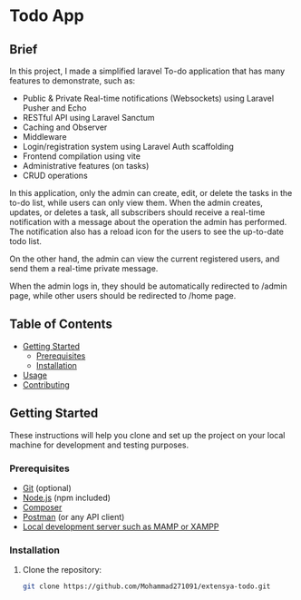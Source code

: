 # Todo App

## Brief
In this project, I made a simplified laravel To-do application that has many features to demonstrate, such as: 
- Public & Private Real-time notifications (Websockets) using Laravel Pusher and Echo
- RESTful API using Laravel Sanctum
- Caching and Observer
- Middleware
- Login/registration system using Laravel Auth scaffolding
- Frontend compilation using vite
- Administrative features (on tasks)
- CRUD operations

In this application, only the admin can create, edit, or delete the tasks in the to-do list, while users can only view them.
When the admin creates, updates, or deletes a task, all subscribers should receive a real-time notification with a message about the operation the admin has performed.
The notification also has a reload icon for the users to see the up-to-date todo list.

On the other hand, the admin can view the current registered users, and send them a real-time private message.

When the admin logs in, they should be automatically redirected to /admin page, while other users should be redirected to /home page.

## Table of Contents

- [Getting Started](#getting-started)
  - [Prerequisites](#prerequisites)
  - [Installation](#installation)
- [Usage](#usage)
- [Contributing](#contributing)

## Getting Started

These instructions will help you clone and set up the project on your local machine for development and testing purposes.

### Prerequisites

- [Git](https://git-scm.com/) (optional)
- [Node.js](https://nodejs.org/) (npm included)
- [Composer](https://getcomposer.org/)
- [Postman](https://www.postman.com/downloads/) (or any API client)
- [Local development server such as MAMP or XAMPP](https://www.mamp.info/en/downloads/)

### Installation

1. Clone the repository:

   ```bash
   git clone https://github.com/Mohammad271091/extensya-todo.git
   
   
   

